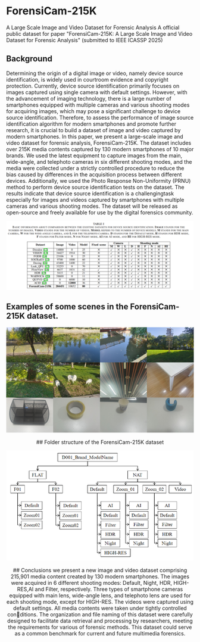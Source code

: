 # ForensiCam-215K
A Large Scale Image and Video Dataset for Forensic Analysis
A official public dataset for paper "ForensiCam-215K: A Large Scale Image and Video Dataset for Forensic Analysis" (submitted to IEEE ICASSP 2025)
## Background
Determining the origin of a digital image or video, namely device source identification, is widely used in courtroom evidence and copyright protection. Currently, device source identification primarily focuses on images captured using single camera with default settings. However, with the advancement of imaging technology, there is a large number of smartphones equipped with multiple cameras and various shooting modes for acquiring images, which may pose a significant challenge to device source identification. Therefore, to assess the performance of image source identification algorithm for modern smartphones and promote further research, it is crucial to build a dataset of image and video captured by modern smartphones. In this paper, we present a large-scale image and video dataset for forensic analysis, ForensiCam-215K. The dataset includes over 215K media contents captured by 130 modern smartphones of 10 major brands. We used the latest equipment to capture images from the main, wide-angle, and telephoto cameras in six different shooting modes, and the media were collected under a strictly controlled procedure to reduce the bias caused by differences in the acquisition process between different devices. Additionally, we used the Photo Response Non-Uniformity (PRNU) method to perform device source identification tests on the dataset. The results indicate that device source identification is a challengingtask especially for images and videos captured by smartphones with multiple cameras and various shooting modes. The dataset will be released as open-source and freely available for use by the digital forensics community.
<p align='center'>  
  <img src='https://github.com/dswdsw21072/ForensiCam-215K/blob/main/dataset.png' width='870'/>
</p>
<p align='center'> 

## Examples of some scenes in the ForensiCam-215K dataset.
<p align='center'>  
  <img src='https://github.com/dswdsw21072/ForensiCam-215K/blob/main/scene.png' width='870'/>
</p>
<p align='center'> 
## Folder structure of the ForensiCam-215K dataset
<p align='center'>  
  <img src='https://github.com/dswdsw21072/ForensiCam-215K/blob/main/datastructure.png' width='870'/>
</p>
<p align='center'> 
## Conclusions
we present a new image and video dataset comprising 215,901 media content created by 130 modern smartphones. The images were acquired in 6 different shooting modes: Default, Night, HDR, HIGH-RES,AI and Filter, respectively. Three types of smartphone cameras equipped with main lens, wide-angle lens, and telephoto lens are used for each shooting mode, except for HIGH-RES. The videos were captured using default settings. All media contents were taken under tightly controlled conditions. The organization and file naming of this dataset were carefully designed to facilitate data retrieval and processing by researchers, meeting the requirements for various of forensic methods. This dataset could serve as a common benchmark for current and future multimedia forensics.

